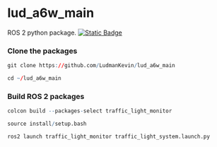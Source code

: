 # lud_a6w_main
ROS 2 python package.  [![Static Badge](https://img.shields.io/badge/ROS_2-Humble-34aec5)](https://docs.ros.org/en/humble/)

### Clone the packages
``` r
git clone https://github.com/LudmanKevin/lud_a6w_main
```
``` r
cd ~/lud_a6w_main
```


### Build ROS 2 packages
``` r
colcon build --packages-select traffic_light_monitor
```
``` r
source install/setup.bash
```
``` r
ros2 launch traffic_light_monitor traffic_light_system.launch.py
```